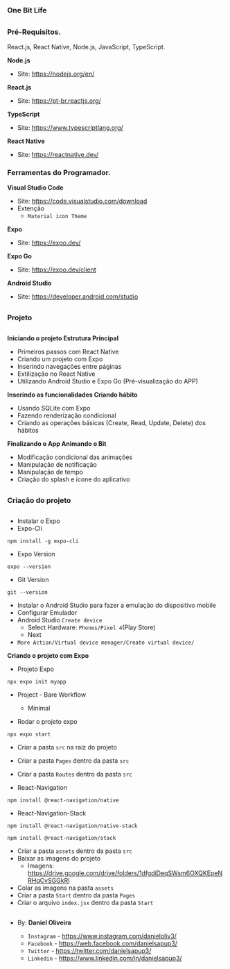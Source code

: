 ##
### One Bit Life
##

### Pré-Requisitos.

React.js, React Native, Node.js, JavaScript, TypeScript.

**Node.js**
- Site: https://nodejs.org/en/

**React.js**
- Site: https://pt-br.reactjs.org/

**TypeScript**
- Site: https://www.typescriptlang.org/

**React Native**
- Site: https://reactnative.dev/


### Ferramentas do Programador.

**Visual Studio Code**
- Site: https://code.visualstudio.com/download
- Extenção
    - `Material icon Theme`

**Expo**
- Site: https://expo.dev/

**Expo Go**
- Site: https://expo.dev/client

**Android Studio**
- Site: https://developer.android.com/studio


##
### Projeto
##

**Iniciando o projeto Estrutura Principal**
- Primeiros passos com React Native
- Criando um projeto com Expo
- Inserindo navegações entre páginas
- Extilização no React Native
- Utilizando Android Studio e Expo Go (Pré-visualização do APP)

**Inserindo as funcionalidades Criando hábito**
- Usando SQLite com Expo
- Fazendo renderização condicional
- Criando as operações básicas (Create, Read, Update, Delete) dos hábitos

**Finalizando o App Animando o Bit**
- Modificação condicional das animações
- Manipulação de notificação
- Manipulação de tempo
- Criação do splash e ícone do aplicativo


##
### Criação do projeto
##

- Instalar o Expo
- Expo-Cli
```
npm install -g expo-cli
```

- Expo Version
```
expo --version
```

- Git Version
```
git --version
```

- Instalar o Android Studio para fazer a emulação do dispositivo mobile
- Configurar Emulador
- Android Studio `Create device`
  - Select Hardware: `Phones/Pixel 4`(Play Store)
  - Next
- `More Action/Virtual device menager/Create virtual device/`

**Criando o projeto com Expo**
- Projeto Expo
```
npx expo init myapp
```
- Project - Bare Workflow
    - Minimal

- Rodar o projeto expo
```
npx expo start
```

- Criar a pasta `src` na raiz do projeto
- Criar a pasta `Pages` dentro da pasta `src`
- Criar a pasta `Routes` dentro da pasta `src`

- React-Navigation
```
npm install @react-navigation/native
```

- React-Navigation-Stack
```
npm install @react-navigation/native-stack
```
```
npm install @react-navigation/stack
```

- Criar a pasta `assets` dentro da pasta `src`
- Baixar as imagens do projeto
  - Imagens: https://drive.google.com/drive/folders/1dfgdiDeqSWsm6OXQKEpeNRHqCvSGGkRl
- Colar as imagens na pasta `assets`
- Criar a pasta `Start` dentro da pasta `Pages`
- Criar o arquivo `index.jsx` dentro da pasta `Start`















##
### 
##

- By:  **Daniel Oliveira**

  - `Instagram` - https://www.instagram.com/danieloliv3/
  - `Facebook` - https://web.facebook.com/danielsapup3/
  - `Twitter` - https://twitter.com/danielsapup3/
  - `Linkedin` - https://www.linkedin.com/in/danielsapup3/

##